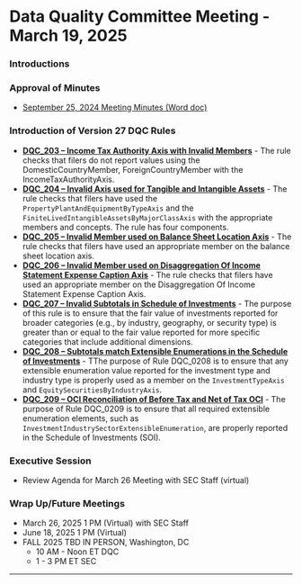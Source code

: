 # Data Quality Committee Meeting - March 19, 2025

### Introductions

### Approval of Minutes
  + [September 25, 2024 Meeting Minutes (Word doc)](https://github.com/DataQualityCommittee/documentation/raw/master/meetings/mar_2025/DRAFTDQCMeetingNotes240925.docx)

### Introduction of Version 27 DQC Rules 

  - **[DQC_203 – Income Tax Authority Axis with Invalid Members](https://github.com/dataqualitycommittee/dqc_us_rules/tree/v27/docs/DQC_US_0203/DQC_0203.md)** - The rule checks that filers do not report values using the DomesticCountryMember, ForeignCountryMember with the IncomeTaxAuthorityAxis.
  - **[DQC_204 – Invalid Axis used for Tangible and Intangible Assets](https://github.com/dataqualitycommittee/dqc_us_rules/tree/v27/docs/DQC_US_0204/DQC_0204.md)** - The rule checks that filers have used the `PropertyPlantAndEquipmentByTypeAxis` and the `FiniteLivedIntangibleAssetsByMajorClassAxis` with the appropriate members and concepts.  The rule has four components.
  - **[DQC_205 – Invalid Member used on Balance Sheet Location Axis](https://github.com/dataqualitycommittee/dqc_us_rules/tree/v27/docs/DQC_US_0205/DQC_0205.md)** - The rule checks that filers have used an appropriate member on the balance sheet location axis.
  - **[DQC_206 – Invalid Member used on Disaggregation Of Income Statement Expense Caption Axis](https://github.com/dataqualitycommittee/dqc_us_rules/tree/v27/docs/DQC_US_0206/DQC_0206.md)** - The rule checks that filers have used an appropriate member on the Disaggregation Of Income Statement Expense Caption Axis.
  - **[DQC_207 – Invalid Subtotals in Schedule of Investments](https://github.com/dataqualitycommittee/dqc_us_rules/tree/v27/docs/DQC_US_0207/DQC_0207.md)** - The purpose of this rule is to ensure that the fair value of investments reported for broader categories (e.g., by industry, geography, or security type) is greater than or equal to the fair value reported for more specific categories that include additional dimensions.
  - **[DQC_208 – Subtotals match Extensible Enumerations in the Schedule of Investments](https://github.com/dataqualitycommittee/dqc_us_rules/tree/v27/docs/DQC_US_0208/DQC_0208.md)** - TThe purpose of Rule DQC_0208 is to ensure that any extensible enumeration value reported for the investment type and industry type is properly used as a member on the `InvestmentTypeAxis` and `EquitySecuritiesByIndustryAxis`.
  - **[DQC_209 – OCI Reconciliation of Before Tax and Net of Tax OCI](https://github.com/dataqualitycommittee/dqc_us_rules/tree/v27/docs/DQC_US_0209/DQC_0209.md)** - The purpose of Rule DQC_0209 is to ensure that all required extensible enumeration elements, such as `InvestmentIndustrySectorExtensibleEnumeration`, are properly reported in the Schedule of Investments (SOI).

### Executive Session
  - Review Agenda for March 26 Meeting with SEC Staff (virtual)
### Wrap Up/Future Meetings
  - March 26, 2025 1 PM (Virtual) with SEC Staff
  - June 18, 2025 1 PM (Virtual)
  - FALL 2025 TBD IN PERSON, Washington, DC
    - 10 AM - Noon ET DQC
    - 1 - 3 PM ET SEC 
______________________
